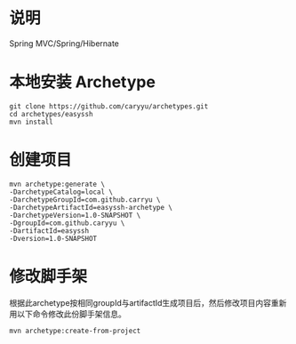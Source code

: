 # 说明
Spring MVC/Spring/Hibernate

# 本地安装 Archetype
```
git clone https://github.com/caryyu/archetypes.git
cd archetypes/easyssh
mvn install
```

# 创建项目
```
mvn archetype:generate \
-DarchetypeCatalog=local \
-DarchetypeGroupId=com.github.carryu \
-DarchetypeArtifactId=easyssh-archetype \
-DarchetypeVersion=1.0-SNAPSHOT \
-DgroupId=com.github.caryyu \
-DartifactId=easyssh
-Dversion=1.0-SNAPSHOT
```

# 修改脚手架
根据此archetype按相同groupId与artifactId生成项目后，然后修改项目内容重新用以下命令修改此份脚手架信息。
```
mvn archetype:create-from-project
```
